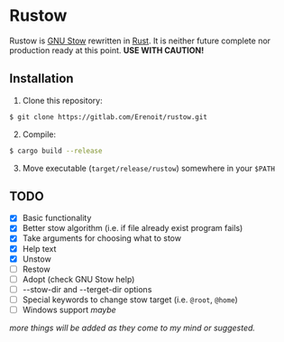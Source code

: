 # Rustow
Rustow is [GNU Stow](https://www.gnu.org/software/stow/) rewritten in [Rust](https://www.rust-lang.org/). It is neither future complete nor production ready at this point. **USE WITH CAUTION!**

## Installation
1. Clone this repository:

```sh
$ git clone https://gitlab.com/Erenoit/rustow.git
```

2. Compile:

```sh
$ cargo build --release
```

3. Move executable (`target/release/rustow`) somewhere in your `$PATH`

## TODO
- [x] Basic functionality
- [x] Better stow algorithm (i.e. if file already exist program fails)
- [x] Take arguments for choosing what to stow
- [x] Help text
- [x] Unstow
- [ ] Restow
- [ ] Adopt (check GNU Stow help)
- [ ] --stow-dir and --terget-dir options
- [ ] Special keywords to change stow target (i.e. `@root`, `@home`)
- [ ] Windows support *maybe*

*more things will be added as they come to my mind or suggested.*
